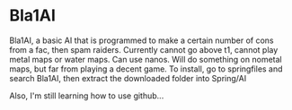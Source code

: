 Bla1AI
======
Bla1AI, a basic AI that is programmed to make a certain number of cons from a fac, then spam raiders.
Currently cannot go above t1, cannot play metal maps or water maps.
Can use nanos. Will do something on nometal maps, but far from playing a decent game.
To install, go to springfiles and search Bla1AI, then extract the downloaded folder into Spring/AI

Also, I'm still learning how to use github...
